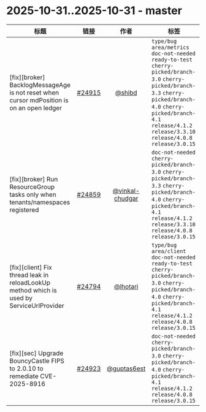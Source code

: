 # 2025-10-31..2025-10-31 - master
| 标题 | 链接 | 作者 | 标签 |
| - | :--: | :--: | - |
| [fix][broker] BacklogMessageAge is not reset when cursor mdPosition is on an open ledger | [#24915](https://github.com/apache/pulsar/pull/24915) | [@shibd](https://github.com/shibd) | `type/bug` `area/metrics` `doc-not-needed` `ready-to-test` `cherry-picked/branch-3.0` `cherry-picked/branch-3.3` `cherry-picked/branch-4.0` `cherry-picked/branch-4.1` `release/4.1.2` `release/3.3.10` `release/4.0.8` `release/3.0.15`  | 
| [fix][broker] Run ResourceGroup tasks only when tenants/namespaces registered | [#24859](https://github.com/apache/pulsar/pull/24859) | [@vinkal-chudgar](https://github.com/vinkal-chudgar) | `doc-not-needed` `cherry-picked/branch-3.0` `cherry-picked/branch-3.3` `cherry-picked/branch-4.0` `cherry-picked/branch-4.1` `release/4.1.2` `release/3.3.10` `release/4.0.8` `release/3.0.15`  | 
| [fix][client] Fix thread leak in reloadLookUp method which is used by ServiceUrlProvider | [#24794](https://github.com/apache/pulsar/pull/24794) | [@lhotari](https://github.com/lhotari) | `type/bug` `area/client` `doc-not-needed` `ready-to-test` `cherry-picked/branch-3.0` `cherry-picked/branch-4.0` `cherry-picked/branch-4.1` `release/4.1.2` `release/4.0.8` `release/3.0.15`  | 
| [fix][sec] Upgrade BouncyCastle FIPS to 2.0.10 to remediate CVE-2025-8916 | [#24923](https://github.com/apache/pulsar/pull/24923) | [@guptas6est](https://github.com/guptas6est) | `doc-not-needed` `cherry-picked/branch-3.0` `cherry-picked/branch-4.0` `cherry-picked/branch-4.1` `release/4.1.2` `release/4.0.8` `release/3.0.15`  | 
